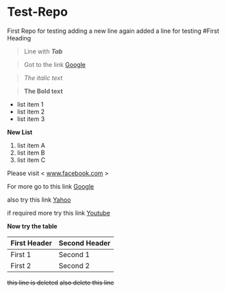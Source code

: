 # Test-Repo
First Repo for testing
adding a new line
again added a line for testing
#First Heading
> Line with ***Tab***

> Got to the link [Google](www.google.com)

> *The italic text*

> **The Bold text**

- list item 1
- list item 2
- list item 3

**New List**

1. list item A
2. list item B
3. list item C

Please visit < www.facebook.com >

For more go to this link [Google][1]

also try this link [Yahoo][2]

if required more try this link [Youtube][3]

[1]: http://www.google.com/
[2]: http://www.yahoo.com/
[3]: http://www.youtube.com/

**Now try the table**

First Header | Second Header
-------------|--------------
First 1| Second 1
First 2| Second 2

<del>this line is deleted</del>
<del>also delete this line</del>

